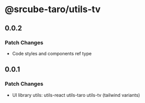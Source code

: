 # @srcube-taro/utils-tv

## 0.0.2

### Patch Changes

- Code styles and components ref type

## 0.0.1

### Patch Changes

- UI library utils:
  utils-react
  utils-taro
  utils-tv (tailwind variants)
